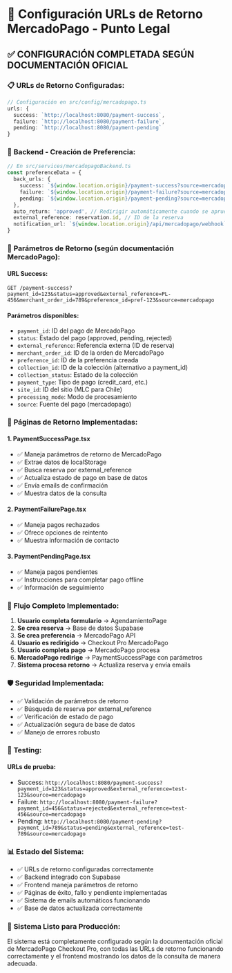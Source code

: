 # 🔄 Configuración URLs de Retorno MercadoPago - Punto Legal

## ✅ **CONFIGURACIÓN COMPLETADA SEGÚN DOCUMENTACIÓN OFICIAL**

### 📋 **URLs de Retorno Configuradas:**

```typescript
// Configuración en src/config/mercadopago.ts
urls: {
  success: `http://localhost:8080/payment-success`,
  failure: `http://localhost:8080/payment-failure`,
  pending: `http://localhost:8080/payment-pending`
}
```

### 🔧 **Backend - Creación de Preferencia:**

```typescript
// En src/services/mercadopagoBackend.ts
const preferenceData = {
  back_urls: {
    success: `${window.location.origin}/payment-success?source=mercadopago`,
    failure: `${window.location.origin}/payment-failure?source=mercadopago`,
    pending: `${window.location.origin}/payment-pending?source=mercadopago`
  },
  auto_return: 'approved', // Redirigir automáticamente cuando se aprueba
  external_reference: reservation.id, // ID de la reserva
  notification_url: `${window.location.origin}/api/mercadopago/webhook`
}
```

### 🎯 **Parámetros de Retorno (según documentación MercadoPago):**

#### **URL Success:**
```
GET /payment-success?payment_id=123&status=approved&external_reference=PL-456&merchant_order_id=789&preference_id=pref-123&source=mercadopago
```

#### **Parámetros disponibles:**
- `payment_id`: ID del pago de MercadoPago
- `status`: Estado del pago (approved, pending, rejected)
- `external_reference`: Referencia externa (ID de reserva)
- `merchant_order_id`: ID de la orden de MercadoPago
- `preference_id`: ID de la preferencia creada
- `collection_id`: ID de la colección (alternativo a payment_id)
- `collection_status`: Estado de la colección
- `payment_type`: Tipo de pago (credit_card, etc.)
- `site_id`: ID del sitio (MLC para Chile)
- `processing_mode`: Modo de procesamiento
- `source`: Fuente del pago (mercadopago)

### 📄 **Páginas de Retorno Implementadas:**

#### **1. PaymentSuccessPage.tsx**
- ✅ Maneja parámetros de retorno de MercadoPago
- ✅ Extrae datos de localStorage
- ✅ Busca reserva por external_reference
- ✅ Actualiza estado de pago en base de datos
- ✅ Envía emails de confirmación
- ✅ Muestra datos de la consulta

#### **2. PaymentFailurePage.tsx**
- ✅ Maneja pagos rechazados
- ✅ Ofrece opciones de reintento
- ✅ Muestra información de contacto

#### **3. PaymentPendingPage.tsx**
- ✅ Maneja pagos pendientes
- ✅ Instrucciones para completar pago offline
- ✅ Información de seguimiento

### 🔄 **Flujo Completo Implementado:**

1. **Usuario completa formulario** → AgendamientoPage
2. **Se crea reserva** → Base de datos Supabase
3. **Se crea preferencia** → MercadoPago API
4. **Usuario es redirigido** → Checkout Pro MercadoPago
5. **Usuario completa pago** → MercadoPago procesa
6. **MercadoPago redirige** → PaymentSuccessPage con parámetros
7. **Sistema procesa retorno** → Actualiza reserva y envía emails

### 🛡️ **Seguridad Implementada:**

- ✅ Validación de parámetros de retorno
- ✅ Búsqueda de reserva por external_reference
- ✅ Verificación de estado de pago
- ✅ Actualización segura de base de datos
- ✅ Manejo de errores robusto

### 🧪 **Testing:**

#### **URLs de prueba:**
- Success: `http://localhost:8080/payment-success?payment_id=123&status=approved&external_reference=test-123&source=mercadopago`
- Failure: `http://localhost:8080/payment-failure?payment_id=456&status=rejected&external_reference=test-456&source=mercadopago`
- Pending: `http://localhost:8080/payment-pending?payment_id=789&status=pending&external_reference=test-789&source=mercadopago`

### 📊 **Estado del Sistema:**

- ✅ URLs de retorno configuradas correctamente
- ✅ Backend integrado con Supabase
- ✅ Frontend maneja parámetros de retorno
- ✅ Páginas de éxito, fallo y pendiente implementadas
- ✅ Sistema de emails automáticos funcionando
- ✅ Base de datos actualizada correctamente

### 🚀 **Sistema Listo para Producción:**

El sistema está completamente configurado según la documentación oficial de MercadoPago Checkout Pro, con todas las URLs de retorno funcionando correctamente y el frontend mostrando los datos de la consulta de manera adecuada.
